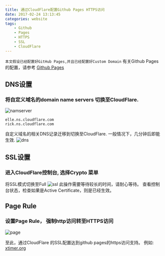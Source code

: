 ```yaml
---
title: 通过CloudFlare配置Github Pages HTTPS访问
date: 2017-02-24 13:13:45
categories: website
tags: 
    - Github
    - Pages
    - HTTPS
    - SSL
    - CloudFlare
---
```


` 本文假设已经配置好GitHub Pages,并且已经配置好Custom Domain `
有关Github Pages的配置，请参考 [Github Pages](https://pages.github.com/)  

## DNS设置
### 将自定义域名的domain name servers 切换至CloudFlare.
![namserver](https://support.cloudflare.com/hc/en-us/article_attachments/205348367/find-namesevers.png)
```
elle.ns.cloudflare.com
rick.ns.cloudflare.com
```
自定义域名的相关DNS记录迁移到切换至CloudFlare.
一般情况下，几分钟后即能生效.
![dns](https://support.cloudflare.com/hc/en-us/article_attachments/205331408/status-active.png)
<!-- more -->
## SSL设置
### 进入CloudFlare控制台, 选择Crypto 菜单
将SSL模式切换至Full
![ssl](https://blog.cloudflare.com/content/images/2016/06/T08btVu.png)
此操作需要等待较长的时间，请耐心等待。
查看控制台状态，检查如果是Active Certificate，则是已经生效。

## Page Rule
### 设置Page Rule， 强制http访问转至HTTPS访问
![page](https://blog.cloudflare.com/content/images/2016/06/always_use_https_page_rule.png)

至此，通过CloudFlare 的SSL配置达到github pages的https访问支持。
例如: [xtimer.org](https://xtimer.org)
